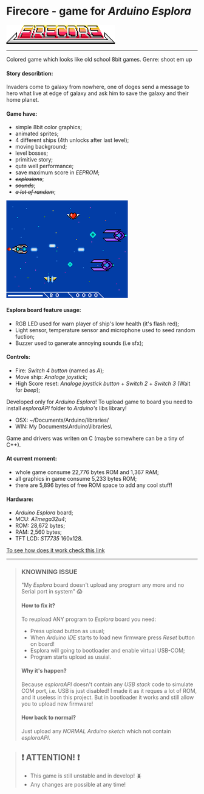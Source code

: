 # Firecore - game for *Arduino Esplora*
![Logo ](pics/firecore-logo_title.png "Logo")
***

Colored game which looks like old school 8bit games.
Genre: shoot em up

#### Story describtion:
Invaders come to galaxy from nowhere, one of doges send a message to hero
what live at edge of galaxy and ask him to save the galaxy and their home planet.

#### Game have: 
- simple 8bit color graphics;
- animated sprites;
- 4 different ships (4th unlocks after last level);
- moving background;
- level bosses;
- primitive story;
- qute well performance;
- save maximum score in *EEPROM*;
- *~~explosions~~*;
- *~~sounds~~*;
- *~~a lot of random~~*;

![Gameplay screen ](pics/firecore-gamplay.png "Gameplay screen")


#### Esplora board feature usage:
- RGB LED used for warn player of ship's low health (it's flash red);
- Light sensor, temperature sensor and microphone used to seed random fuction;
- Buzzer used to ganerate annoying sounds (i.e sfx);

#### Controls:
- Fire: *Switch 4 button* (named as *A*);
- Move ship: *Analoge joystick*;
- High Score reset: *Analoge joystick button* + *Switch 2* + *Switch 3* (Wait for *beep*);

Developed only for *Arduino Esplora*!
To upload game to board you need to install *esploraAPI* folder to *Arduino's* libs library!
- OSX: ~/Documents/Arduino/libraries/
- WIN: My Documents\Arduino\libraries\

Game and drivers was writen on C (maybe somewhere can be a tiny of C++).

#### At current moment:
- whole game consume 22,776 bytes ROM and 1,367 RAM;
- all graphics in game consume 5,233 bytes ROM;
- there are 5,896 bytes of free ROM space to add any cool stuff! 

#### Hardware:
- *Arduino Esplora* board;
- MCU: *ATmega32u4*;
- ROM: 28,672 bytes;
- RAM: 2,560 bytes;
- TFT LCD: *ST7735* 160x128.

[To see how does it work check this link](https://www.youtube.com/channel/UCDXVQ9ZfQl8Ddeu_3qiwSiA "My YouTube channel")
***

> ### KNOWNING ISSUE
> "My *Esplora* board doesn't upload any program any more and no Serial port in system" :scream:
> #### How to fix it?
> To reupload ANY program to *Esplora* board you need:
> * Press upload button as usual;
> * When *Arduino IDE* starts to load new firmware press *Reset* button on board!
> * Esplora will going to bootloader and enable virtual USB-COM;
> * Program starts upload as usuial.
>
> #### Why it's happen?
> Because *esploraAPI* doesn't contain any *USB stack* code to simulate COM port,
> i.e. USB is just disabled!
> I made it as it reques a lot of ROM, and it useless in this project.
> But in bootloader it works and still allow you to upload new firmware!
> 
> #### How back to normal?
> Just upload any *NORMAL Arduino sketch* which not contain *esploraAPI*.


> ## :exclamation: ATTENTION! :exclamation:
>  * This game is still unstable and in develop! :beetle:
>  * Any changes are possible at any time!  
